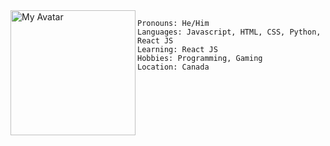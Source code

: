 <a href="https://adamturaj.com">
  <img align="left" src="https://adamturaj.com/mika.png" alt="My Avatar" width="200" />
</a>

```
Pronouns: He/Him
Languages: Javascript, HTML, CSS, Python, React JS
Learning: React JS
Hobbies: Programming, Gaming
Location: Canada
